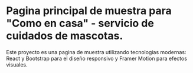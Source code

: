 # Pagina principal de muestra para "Como en casa" - servicio de cuidados de mascotas.

Este proyecto es una pagina de muestra utilizando tecnologias modernas: React y Bootstrap para el diseño responsivo y Framer Motion para efectos visuales.